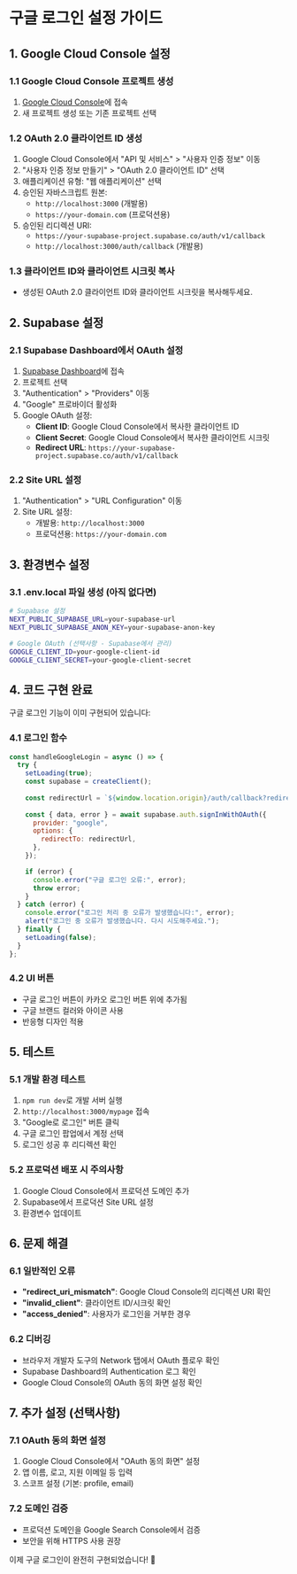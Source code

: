 # 구글 로그인 설정 가이드

## 1. Google Cloud Console 설정

### 1.1 Google Cloud Console 프로젝트 생성
1. [Google Cloud Console](https://console.cloud.google.com/)에 접속
2. 새 프로젝트 생성 또는 기존 프로젝트 선택

### 1.2 OAuth 2.0 클라이언트 ID 생성
1. Google Cloud Console에서 "API 및 서비스" > "사용자 인증 정보" 이동
2. "사용자 인증 정보 만들기" > "OAuth 2.0 클라이언트 ID" 선택
3. 애플리케이션 유형: "웹 애플리케이션" 선택
4. 승인된 자바스크립트 원본:
   - `http://localhost:3000` (개발용)
   - `https://your-domain.com` (프로덕션용)
5. 승인된 리디렉션 URI:
   - `https://your-supabase-project.supabase.co/auth/v1/callback`
   - `http://localhost:3000/auth/callback` (개발용)

### 1.3 클라이언트 ID와 클라이언트 시크릿 복사
- 생성된 OAuth 2.0 클라이언트 ID와 클라이언트 시크릿을 복사해두세요.

## 2. Supabase 설정

### 2.1 Supabase Dashboard에서 OAuth 설정
1. [Supabase Dashboard](https://supabase.com/dashboard)에 접속
2. 프로젝트 선택
3. "Authentication" > "Providers" 이동
4. "Google" 프로바이더 활성화
5. Google OAuth 설정:
   - **Client ID**: Google Cloud Console에서 복사한 클라이언트 ID
   - **Client Secret**: Google Cloud Console에서 복사한 클라이언트 시크릿
   - **Redirect URL**: `https://your-supabase-project.supabase.co/auth/v1/callback`

### 2.2 Site URL 설정
1. "Authentication" > "URL Configuration" 이동
2. Site URL 설정:
   - 개발용: `http://localhost:3000`
   - 프로덕션용: `https://your-domain.com`

## 3. 환경변수 설정

### 3.1 .env.local 파일 생성 (아직 없다면)
```bash
# Supabase 설정
NEXT_PUBLIC_SUPABASE_URL=your-supabase-url
NEXT_PUBLIC_SUPABASE_ANON_KEY=your-supabase-anon-key

# Google OAuth (선택사항 - Supabase에서 관리)
GOOGLE_CLIENT_ID=your-google-client-id
GOOGLE_CLIENT_SECRET=your-google-client-secret
```

## 4. 코드 구현 완료

구글 로그인 기능이 이미 구현되어 있습니다:

### 4.1 로그인 함수
```javascript
const handleGoogleLogin = async () => {
  try {
    setLoading(true);
    const supabase = createClient();
    
    const redirectUrl = `${window.location.origin}/auth/callback?redirect_to=${encodeURIComponent(returnUrl)}`;
    
    const { data, error } = await supabase.auth.signInWithOAuth({
      provider: "google",
      options: {
        redirectTo: redirectUrl,
      },
    });

    if (error) {
      console.error("구글 로그인 오류:", error);
      throw error;
    }
  } catch (error) {
    console.error("로그인 처리 중 오류가 발생했습니다:", error);
    alert("로그인 중 오류가 발생했습니다. 다시 시도해주세요.");
  } finally {
    setLoading(false);
  }
};
```

### 4.2 UI 버튼
- 구글 로그인 버튼이 카카오 로그인 버튼 위에 추가됨
- 구글 브랜드 컬러와 아이콘 사용
- 반응형 디자인 적용

## 5. 테스트

### 5.1 개발 환경 테스트
1. `npm run dev`로 개발 서버 실행
2. `http://localhost:3000/mypage` 접속
3. "Google로 로그인" 버튼 클릭
4. 구글 로그인 팝업에서 계정 선택
5. 로그인 성공 후 리디렉션 확인

### 5.2 프로덕션 배포 시 주의사항
1. Google Cloud Console에서 프로덕션 도메인 추가
2. Supabase에서 프로덕션 Site URL 설정
3. 환경변수 업데이트

## 6. 문제 해결

### 6.1 일반적인 오류
- **"redirect_uri_mismatch"**: Google Cloud Console의 리디렉션 URI 확인
- **"invalid_client"**: 클라이언트 ID/시크릿 확인
- **"access_denied"**: 사용자가 로그인을 거부한 경우

### 6.2 디버깅
- 브라우저 개발자 도구의 Network 탭에서 OAuth 플로우 확인
- Supabase Dashboard의 Authentication 로그 확인
- Google Cloud Console의 OAuth 동의 화면 설정 확인

## 7. 추가 설정 (선택사항)

### 7.1 OAuth 동의 화면 설정
1. Google Cloud Console에서 "OAuth 동의 화면" 설정
2. 앱 이름, 로고, 지원 이메일 등 입력
3. 스코프 설정 (기본: profile, email)

### 7.2 도메인 검증
- 프로덕션 도메인을 Google Search Console에서 검증
- 보안을 위해 HTTPS 사용 권장

이제 구글 로그인이 완전히 구현되었습니다! 🎉
